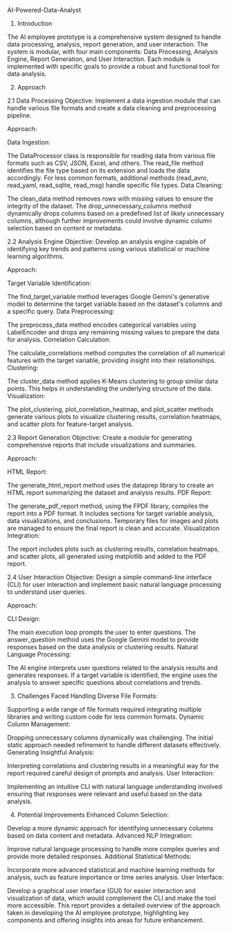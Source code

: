 AI-Powered-Data-Analyst



1. Introduction

The AI employee prototype is a comprehensive system designed to handle data processing, analysis, report generation, and user interaction. The system is modular, with four main components: Data Processing, Analysis Engine, Report Generation, and User Interaction. Each module is implemented with specific goals to provide a robust and functional tool for data analysis.








2. Approach
   
2.1 Data Processing
Objective: Implement a data ingestion module that can handle various file formats and create a data cleaning and preprocessing pipeline.

Approach:

Data Ingestion:

The DataProcessor class is responsible for reading data from various file formats such as CSV, JSON, Excel, and others. The read_file method identifies the file type based on its extension and loads the data accordingly.
For less common formats, additional methods (read_avro, read_yaml, read_sqlite, read_msg) handle specific file types.
Data Cleaning:

The clean_data method removes rows with missing values to ensure the integrity of the dataset.
The drop_unnecessary_columns method dynamically drops columns based on a predefined list of likely unnecessary columns, although further improvements could involve dynamic column selection based on content or metadata.




2.2 Analysis Engine
Objective: Develop an analysis engine capable of identifying key trends and patterns using various statistical or machine learning algorithms.

Approach:

Target Variable Identification:

The find_target_variable method leverages Google Gemini's generative model to determine the target variable based on the dataset's columns and a specific query.
Data Preprocessing:

The preprocess_data method encodes categorical variables using LabelEncoder and drops any remaining missing values to prepare the data for analysis.
Correlation Calculation:

The calculate_correlations method computes the correlation of all numerical features with the target variable, providing insight into their relationships.
Clustering:

The cluster_data method applies K-Means clustering to group similar data points. This helps in understanding the underlying structure of the data.
Visualization:

The plot_clustering, plot_correlation_heatmap, and plot_scatter methods generate various plots to visualize clustering results, correlation heatmaps, and scatter plots for feature-target analysis.




2.3 Report Generation
Objective: Create a module for generating comprehensive reports that include visualizations and summaries.

Approach:

HTML Report:

The generate_html_report method uses the dataprep library to create an HTML report summarizing the dataset and analysis results.
PDF Report:

The generate_pdf_report method, using the FPDF library, compiles the report into a PDF format. It includes sections for target variable analysis, data visualizations, and conclusions. Temporary files for images and plots are managed to ensure the final report is clean and accurate.
Visualization Integration:

The report includes plots such as clustering results, correlation heatmaps, and scatter plots, all generated using matplotlib and added to the PDF report.




2.4 User Interaction
Objective: Design a simple command-line interface (CLI) for user interaction and implement basic natural language processing to understand user queries.

Approach:

CLI Design:

The main execution loop prompts the user to enter questions. The answer_question method uses the Google Gemini model to provide responses based on the data analysis or clustering results.
Natural Language Processing:

The AI engine interprets user questions related to the analysis results and generates responses. If a target variable is identified, the engine uses the analysis to answer specific questions about correlations and trends.








3. Challenges Faced
Handling Diverse File Formats:

Supporting a wide range of file formats required integrating multiple libraries and writing custom code for less common formats.
Dynamic Column Management:

Dropping unnecessary columns dynamically was challenging. The initial static approach needed refinement to handle different datasets effectively.
Generating Insightful Analysis:

Interpreting correlations and clustering results in a meaningful way for the report required careful design of prompts and analysis.
User Interaction:

Implementing an intuitive CLI with natural language understanding involved ensuring that responses were relevant and useful based on the data analysis.







4. Potential Improvements
Enhanced Column Selection:

Develop a more dynamic approach for identifying unnecessary columns based on data content and metadata.
Advanced NLP Integration:

Improve natural language processing to handle more complex queries and provide more detailed responses.
Additional Statistical Methods:

Incorporate more advanced statistical and machine learning methods for analysis, such as feature importance or time series analysis.
User Interface:

Develop a graphical user interface (GUI) for easier interaction and visualization of data, which would complement the CLI and make the tool more accessible.
This report provides a detailed overview of the approach taken in developing the AI employee prototype, highlighting key components and offering insights into areas for future enhancement.









